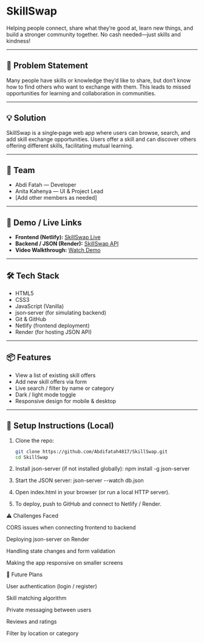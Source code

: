 # SkillSwap

Helping people connect, share what they’re good at, learn new things, and build a stronger community together. No cash needed—just skills and kindness!

---

## 🧩 Problem Statement

Many people have skills or knowledge they’d like to share, but don’t know how to find others who want to exchange with them. This leads to missed opportunities for learning and collaboration in communities.

---

## 💡 Solution

SkillSwap is a single‑page web app where users can browse, search, and add skill exchange opportunities. Users offer a skill and can discover others offering different skills, facilitating mutual learning.

---

## 👥 Team

- Abdi Fatah — Developer  
- Anita Kahenya — UI & Project Lead  
- [Add other members as needed]

---

## 🚀 Demo / Live Links

- **Frontend (Netlify):** [SkillSwap Live](https://skillswap.netlify.app)  
- **Backend / JSON (Render):** [SkillSwap API](https://your-render-link.onrender.com)  
- **Video Walkthrough:** [Watch Demo](https://youtu.be/your-demo-video-link)

---

## 🛠️ Tech Stack

- HTML5  
- CSS3  
- JavaScript (Vanilla)  
- json‑server (for simulating backend)  
- Git & GitHub  
- Netlify (frontend deployment)  
- Render (for hosting JSON API)  

---

## 📦 Features

- View a list of existing skill offers  
- Add new skill offers via form  
- Live search / filter by name or category  
- Dark / light mode toggle  
- Responsive design for mobile & desktop  

---

## 🧩 Setup Instructions (Local)

1. Clone the repo:  
   ```bash
   git clone https://github.com/Abdifatah4817/SkillSwap.git
   cd SkillSwap
2. Install json-server (if not installed globally):
    npm install -g json-server
3. Start the JSON server:
     json-server --watch db.json
4. Open index.html in your browser (or run a local HTTP server).

5. To deploy, push to GitHub and connect to Netlify / Render.




 ⚠️ Challenges Faced

CORS issues when connecting frontend to backend

Deploying json-server on Render

Handling state changes and form validation

Making the app responsive on smaller screens

🔮 Future Plans

User authentication (login / register)

Skill matching algorithm

Private messaging between users

Reviews and ratings

Filter by location or category 




